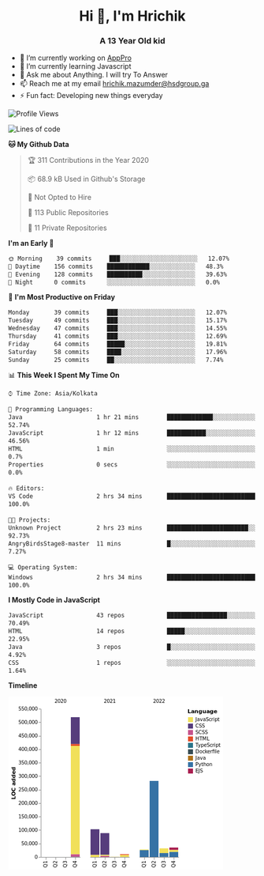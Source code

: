 <h1 align="center">Hi 👋, I'm Hrichik</h1>
<h3 align="center">A 13 Year Old kid</h3>


- 🔭 I’m currently working on [AppPro](https://apppro.in)
- 🌱 I’m currently learning Javascript
- 💬 Ask me about Anything. I will try To Answer
- 📫 Reach me at my email hrichik.mazumder@hsdgroup.ga
- ⚡ Fun fact: Developing new things everyday

<!--START_SECTION:waka-->
![Profile Views](http://img.shields.io/badge/Profile%20Views-32-blue)

![Lines of code](https://img.shields.io/badge/From%20Hello%20World%20I%27ve%20Written-2.9%20million%20lines%20of%20code-blue)

**🐱 My Github Data** 

> 🏆 311 Contributions in the Year 2020
 > 
> 📦 68.9 kB Used in Github's Storage 
 > 
> 🚫 Not Opted to Hire
 > 
> 📜 113 Public Repositories
 > 
> 🔑 11 Private Repositories 

**I'm an Early 🐤** 

```text
🌞 Morning    39 commits     ███░░░░░░░░░░░░░░░░░░░░░░   12.07% 
🌆 Daytime    156 commits    ████████████░░░░░░░░░░░░░   48.3% 
🌃 Evening    128 commits    ██████████░░░░░░░░░░░░░░░   39.63% 
🌙 Night      0 commits      ░░░░░░░░░░░░░░░░░░░░░░░░░   0.0%

```
📅 **I'm Most Productive on Friday** 

```text
Monday       39 commits     ███░░░░░░░░░░░░░░░░░░░░░░   12.07% 
Tuesday      49 commits     ███░░░░░░░░░░░░░░░░░░░░░░   15.17% 
Wednesday    47 commits     ███░░░░░░░░░░░░░░░░░░░░░░   14.55% 
Thursday     41 commits     ███░░░░░░░░░░░░░░░░░░░░░░   12.69% 
Friday       64 commits     █████░░░░░░░░░░░░░░░░░░░░   19.81% 
Saturday     58 commits     ████░░░░░░░░░░░░░░░░░░░░░   17.96% 
Sunday       25 commits     ██░░░░░░░░░░░░░░░░░░░░░░░   7.74%

```


📊 **This Week I Spent My Time On** 

```text
⌚︎ Time Zone: Asia/Kolkata

💬 Programming Languages: 
Java                     1 hr 21 mins        █████████████░░░░░░░░░░░░   52.74% 
JavaScript               1 hr 12 mins        ███████████░░░░░░░░░░░░░░   46.56% 
HTML                     1 min               ░░░░░░░░░░░░░░░░░░░░░░░░░   0.7% 
Properties               0 secs              ░░░░░░░░░░░░░░░░░░░░░░░░░   0.0%

🔥 Editors: 
VS Code                  2 hrs 34 mins       █████████████████████████   100.0%

🐱‍💻 Projects: 
Unknown Project          2 hrs 23 mins       ███████████████████████░░   92.73% 
AngryBirdsStage8-master  11 mins             █░░░░░░░░░░░░░░░░░░░░░░░░   7.27%

💻 Operating System: 
Windows                  2 hrs 34 mins       █████████████████████████   100.0%

```

**I Mostly Code in JavaScript** 

```text
JavaScript               43 repos            █████████████████░░░░░░░░   70.49% 
HTML                     14 repos            █████░░░░░░░░░░░░░░░░░░░░   22.95% 
Java                     3 repos             █░░░░░░░░░░░░░░░░░░░░░░░░   4.92% 
CSS                      1 repos             ░░░░░░░░░░░░░░░░░░░░░░░░░   1.64%

```


**Timeline**

![Chart not found](https://github.com/hrichiksite/hrichiksite/blob/master/charts/bar_graph.png) 


<!--END_SECTION:waka-->
